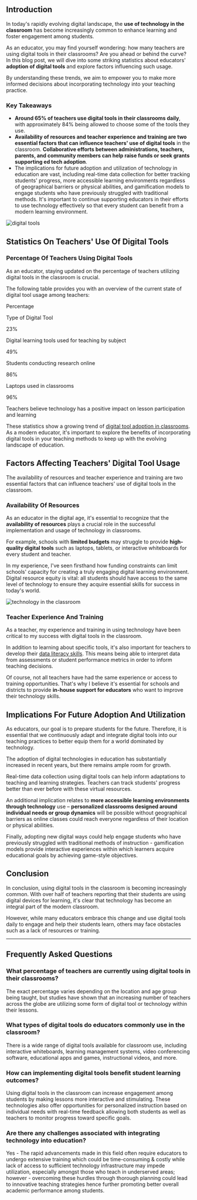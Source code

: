 ﻿## Introduction

In today's rapidly evolving digital landscape, the **use of technology in the classroom** has become increasingly common to enhance learning and foster engagement among students.

As an educator, you may find yourself wondering: how many teachers are using digital tools in their classrooms? Are you ahead or behind the curve? In this blog post, we will dive into some striking statistics about educators' **adoption of digital tools** and explore factors influencing such usage.

By understanding these trends, we aim to empower you to make more informed decisions about incorporating technology into your teaching practice.

### Key Takeaways

-   **Around 65% of teachers use digital tools in their classrooms daily**, with approximately 84% being allowed to choose some of the tools they use.
-   **Availability of resources and teacher experience and training are two essential factors that can influence teachers' use of digital tools** in the classroom. **Collaborative efforts between administrations, teachers, parents, and community members can help raise funds or seek grants supporting ed tech adoption**.
-   The implications for future adoption and utilization of technology in education are vast, including real-time data collection for better tracking students' progress, more accessible learning environments regardless of geographical barriers or physical abilities, and gamification models to engage students who have previously struggled with traditional methods. It's important to continue supporting educators in their efforts to use technology effectively so that every student can benefit from a modern learning environment.

![digital tools](/images/blog/38/2-1.png)

## Statistics On Teachers' Use Of Digital Tools

### Percentage Of Teachers Using Digital Tools

As an educator, staying updated on the percentage of teachers utilizing digital tools in the classroom is crucial.

The following table provides you with an overview of the current state of digital tool usage among teachers:

Percentage

Type of Digital Tool

23%

Digital learning tools used for teaching by subject

49%

Students conducting research online

86%

Laptops used in classrooms

96%

Teachers believe technology has a positive impact on lesson participation and learning

These statistics show a growing trend of [digital tool adoption in classrooms](https://er.educause.edu/articles/2004/8/adopting-digital-technologies-in-the-classroom-10-assessment-questions). As a modern educator, it's important to explore the benefits of incorporating digital tools in your teaching methods to keep up with the evolving landscape of education.

## Factors Affecting Teachers' Digital Tool Usage

The availability of resources and teacher experience and training are two essential factors that can influence teachers' use of digital tools in the classroom.

### Availability Of Resources

As an educator in the digital age, it's essential to recognize that the **availability of resources** plays a crucial role in the successful implementation and usage of technology in classrooms.

For example, schools with **limited budgets** may struggle to provide **high-quality digital tools** such as laptops, tablets, or interactive whiteboards for every student and teacher.

In my experience, I've seen firsthand how funding constraints can limit schools' capacity for creating a truly engaging digital learning environment. Digital resource equity is vital: all students should have access to the same level of technology to ensure they acquire essential skills for success in today's world.

![technology in the classroom](/images/blog/38/1-1.png)

### Teacher Experience And Training

As a teacher, my experience and training in using technology have been critical to my success with digital tools in the classroom.

In addition to learning about specific tools, it's also important for teachers to develop their [data literacy skills](https://www.tableau.com/data-insights/data-literacy/what-is). This means being able to interpret data from assessments or student performance metrics in order to inform teaching decisions.

Of course, not all teachers have had the same experience or access to training opportunities. That's why I believe it's essential for schools and districts to provide **in-house support for educators** who want to improve their technology skills.

## Implications For Future Adoption And Utilization

As educators, our goal is to prepare students for the future. Therefore, it is essential that we continuously adapt and integrate digital tools into our teaching practices to better equip them for a world dominated by technology.

The adoption of digital technologies in education has substantially increased in recent years, but there remains ample room for growth.

Real-time data collection using digital tools can help inform adaptations to teaching and learning strategies. Teachers can track students' progress better than ever before with these virtual resources.

An additional implication relates to **more accessible learning environments through technology** use – **personalized classrooms designed around individual needs or group dynamics** will be possible without geographical barriers as online classes could reach everyone regardless of their location or physical abilities.

Finally, adopting new digital ways could help engage students who have previously struggled with traditional methods of instruction - gamification models provide interactive experiences within which learners acquire educational goals by achieving game-style objectives.

## Conclusion

In conclusion, using digital tools in the classroom is becoming increasingly common. With over half of teachers reporting that their students are using digital devices for learning, it's clear that technology has become an integral part of the modern classroom.

However, while many educators embrace this change and use digital tools daily to engage and help their students learn, others may face obstacles such as a lack of resources or training.

----------

## Frequently Asked Questions

### What percentage of teachers are currently using digital tools in their classrooms?

The exact percentage varies depending on the location and age group being taught, but studies have shown that an increasing number of teachers across the globe are utilizing some form of digital tool or technology within their lessons.

### What types of digital tools do educators commonly use in the classroom?

There is a wide range of digital tools available for classroom use, including interactive whiteboards, learning management systems, video conferencing software, educational apps and games, instructional videos, and more.

### How can implementing digital tools benefit student learning outcomes?

Using digital tools in the classroom can increase engagement among students by making lessons more interactive and stimulating. These technologies also offer opportunities for personalized instruction based on individual needs with real-time feedback allowing both students as well as teachers to monitor progress toward specific goals.

### Are there any challenges associated with integrating technology into education?

Yes - The rapid advancements made in this field often require educators to undergo extensive training which could be time-consuming & costly while lack of access to sufficient technology infrastructure may impede utilization, especially amongst those who teach in underserved areas; however - overcoming these hurdles through thorough planning could lead to innovative teaching strategies hence further promoting better overall academic performance among students.
